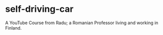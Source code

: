 # self-driving-car

A YouTube Course from Radu; a Romanian Professor living and working in Finland.
